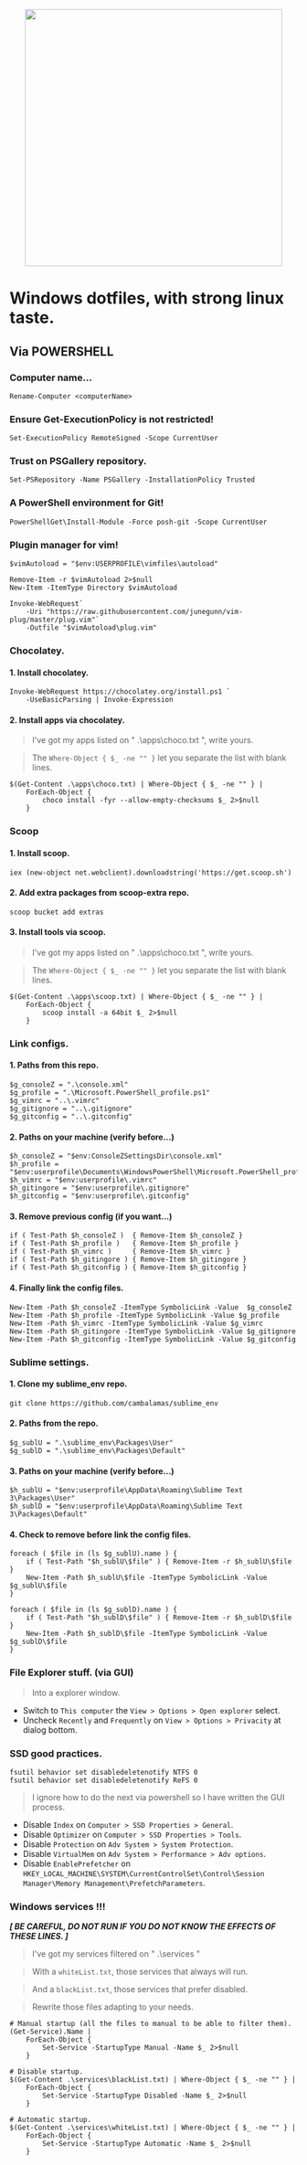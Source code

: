 <p align="center"> <img src="logo.png" height="450" width="450"> </p>

# Windows dotfiles, with strong linux taste.

## Via POWERSHELL

### Computer name...
	Rename-Computer <computerName>

### Ensure Get-ExecutionPolicy is not restricted!
	Set-ExecutionPolicy RemoteSigned -Scope CurrentUser

### Trust on PSGallery repository.
	Set-PSRepository -Name PSGallery -InstallationPolicy Trusted

### A PowerShell environment for Git!
	PowerShellGet\Install-Module -Force posh-git -Scope CurrentUser

### Plugin manager for vim!
	$vimAutoload = "$env:USERPROFILE\vimfiles\autoload"

	Remove-Item -r $vimAutoload 2>$null
	New-Item -ItemType Directory $vimAutoload

	Invoke-WebRequest`
	    -Uri "https://raw.githubusercontent.com/junegunn/vim-plug/master/plug.vim"`
	    -Outfile "$vimAutoload\plug.vim"

### Chocolatey.

#### 1. Install chocolatey.
	Invoke-WebRequest https://chocolatey.org/install.ps1 `
		-UseBasicParsing | Invoke-Expression

#### 2. Install apps via chocolatey.

> I've got my apps listed on " .\apps\choco.txt ", write yours.

> The `Where-Object { $_ -ne "" }` let you separate the list with blank lines.

	$(Get-Content .\apps\choco.txt) | Where-Object { $_ -ne "" } |
	    ForEach-Object {
	        choco install -fyr --allow-empty-checksums $_ 2>$null
	    }
### Scoop

#### 1. Install scoop.
	iex (new-object net.webclient).downloadstring('https://get.scoop.sh')

#### 2. Add extra packages from scoop-extra repo.
	scoop bucket add extras

#### 3. Install tools via scoop.

> I've got my apps listed on " .\apps\choco.txt ", write yours.

> The `Where-Object { $_ -ne "" }` let you separate the list with blank lines.

	$(Get-Content .\apps\scoop.txt) | Where-Object { $_ -ne "" } |
	    ForEach-Object {
	        scoop install -a 64bit $_ 2>$null
	    }

### Link configs.

#### 1. Paths from this repo.
	$g_consoleZ = ".\console.xml"
	$g_profile = ".\Microsoft.PowerShell_profile.ps1"
	$g_vimrc = "..\.vimrc"
	$g_gitignore = "..\.gitignore"
	$g_gitconfig = "..\.gitconfig"

#### 2. Paths on your machine (verify before...)
	$h_consoleZ = "$env:ConsoleZSettingsDir\console.xml"
	$h_profile = "$env:userprofile\Documents\WindowsPowerShell\Microsoft.PowerShell_profile.ps1"
	$h_vimrc = "$env:userprofile\.vimrc"
	$h_gitingore = "$env:userprofile\.gitignore"
	$h_gitconfig = "$env:userprofile\.gitconfig"

#### 3. Remove previous config (if you want...)
	if ( Test-Path $h_consoleZ )  { Remove-Item $h_consoleZ }
	if ( Test-Path $h_profile )   { Remove-Item $h_profile }
	if ( Test-Path $h_vimrc )     { Remove-Item $h_vimrc }
	if ( Test-Path $h_gitingore ) { Remove-Item $h_gitingore }
	if ( Test-Path $h_gitconfig ) { Remove-Item $h_gitconfig }

#### 4. Finally link the config files.
	New-Item -Path $h_consoleZ -ItemType SymbolicLink -Value  $g_consoleZ
	New-Item -Path $h_profile -ItemType SymbolicLink -Value $g_profile
	New-Item -Path $h_vimrc -ItemType SymbolicLink -Value $g_vimrc
	New-Item -Path $h_gitingore -ItemType SymbolicLink -Value $g_gitignore
	New-Item -Path $h_gitconfig -ItemType SymbolicLink -Value $g_gitconfig

### Sublime settings.

#### 1. Clone my sublime_env repo.
	git clone https://github.com/cambalamas/sublime_env

#### 2. Paths from the repo.
	$g_sublU = ".\sublime_env\Packages\User"
	$g_sublD = ".\sublime_env\Packages\Default"

#### 3. Paths on your machine (verify before...)
	$h_sublU = "$env:userprofile\AppData\Roaming\Sublime Text 3\Packages\User"
	$h_sublD = "$env:userprofile\AppData\Roaming\Sublime Text 3\Packages\Default"

#### 4. Check to remove before link the config files.
	foreach ( $file in (ls $g_sublU).name ) {
	    if ( Test-Path "$h_sublU\$file" ) { Remove-Item -r $h_sublU\$file }
	    New-Item -Path $h_sublU\$file -ItemType SymbolicLink -Value $g_sublU\$file
	}

	foreach ( $file in (ls $g_sublD).name ) {
	    if ( Test-Path "$h_sublD\$file" ) { Remove-Item -r $h_sublD\$file }
	    New-Item -Path $h_sublD\$file -ItemType SymbolicLink -Value $g_sublD\$file
	}

### File Explorer stuff. (via GUI)

> Into a explorer window.

- Switch to `This computer` the `View > Options > Open explorer` select.
- Uncheck `Recently` and `Frequently` on `View > Options > Privacity` at dialog bottom.

### SSD good practices.
	fsutil behavior set disabledeletenotify NTFS 0
	fsutil behavior set disabledeletenotify ReFS 0

> I ignore how to do the next via powershell so I have written the GUI process.

- Disable `Index` on `Computer > SSD Properties > General`.
- Disable `Optimizer` on `Computer > SSD Properties > Tools`.
- Disable `Protection` on `Adv System > System Protection`.
- Disable `VirtualMem` on `Adv System > Performance > Adv options`.
- Disable `EnablePrefetcher` on `HKEY_LOCAL_MACHINE\SYSTEM\CurrentControlSet\Control\Session Manager\Memory Management\PrefetchParameters`.

### Windows services !!!

***[ BE CAREFUL, DO NOT RUN IF YOU DO NOT KNOW THE EFFECTS OF THESE LINES. ]***

> I've got my services filtered on " .\services "

> With a `whiteList.txt`, those services that always will run.

> And a `blackList.txt`, those services that prefer disabled.

> Rewrite those files adapting to your needs.

	# Manual startup (all the files to manual to be able to filter them).
	(Get-Service).Name |
	    ForEach-Object {
	        Set-Service -StartupType Manual -Name $_ 2>$null
	    }

	# Disable startup.
	$(Get-Content .\services\blackList.txt) | Where-Object { $_ -ne "" } |
	    ForEach-Object {
	        Set-Service -StartupType Disabled -Name $_ 2>$null
	    }

	# Automatic startup.
	$(Get-Content .\services\whiteList.txt) | Where-Object { $_ -ne "" } |
	    ForEach-Object {
	        Set-Service -StartupType Automatic -Name $_ 2>$null
	    }
